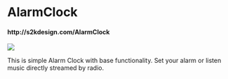 <h1> AlarmClock</h1>
<h4>http://s2kdesign.com/AlarmClock </h4>

<a href="http://s2kdesign.com/AlarmClock" target="_blank"><img src="http://s2kdesign.com/AlarmClock/images/social.png"/></a>
</br>
<p>
 This is simple Alarm Clock with base functionality.
 Set your alarm or listen music directly streamed by radio.
</p>
